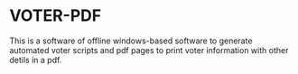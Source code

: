 # VOTER-PDF
This is a software of offline windows-based software to generate automated voter scripts and pdf pages to print voter information with other detils in a pdf.
